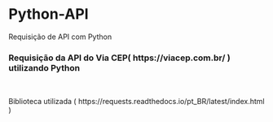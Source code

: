 # Python-API
Requisição de API com Python

<h3>Requisição da API do Via CEP( https://viacep.com.br/ ) utilizando Python</h3>
<br/>
<p>Biblioteca utilizada ( https://requests.readthedocs.io/pt_BR/latest/index.html )</p>
